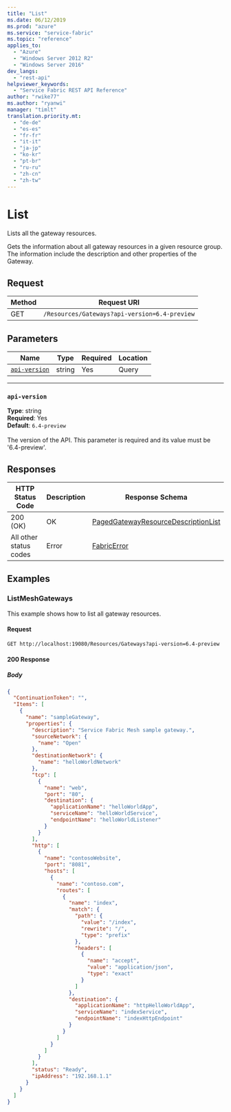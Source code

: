 ```yaml
---
title: "List"
ms.date: 06/12/2019
ms.prod: "azure"
ms.service: "service-fabric"
ms.topic: "reference"
applies_to: 
  - "Azure"
  - "Windows Server 2012 R2"
  - "Windows Server 2016"
dev_langs: 
  - "rest-api"
helpviewer_keywords: 
  - "Service Fabric REST API Reference"
author: "rwike77"
ms.author: "ryanwi"
manager: "timlt"
translation.priority.mt: 
  - "de-de"
  - "es-es"
  - "fr-fr"
  - "it-it"
  - "ja-jp"
  - "ko-kr"
  - "pt-br"
  - "ru-ru"
  - "zh-cn"
  - "zh-tw"
---
```

# List
Lists all the gateway resources.

Gets the information about all gateway resources in a given resource group. The information include the description and other properties of the Gateway.

## Request
| Method | Request URI |
| ------ | ----------- |
| GET | `/Resources/Gateways?api-version=6.4-preview` |


## Parameters
| Name | Type | Required | Location |
| --- | --- | --- | --- |
| [`api-version`](#api-version) | string | Yes | Query |

____
### `api-version`
__Type__: string <br/>
__Required__: Yes<br/>
__Default__: `6.4-preview` <br/>
<br/>
The version of the API. This parameter is required and its value must be '6.4-preview'.


## Responses

| HTTP Status Code | Description | Response Schema |
| --- | --- | --- |
| 200 (OK) | OK<br/> | [PagedGatewayResourceDescriptionList](sfclient-model-pagedgatewayresourcedescriptionlist.md) |
| All other status codes | Error<br/> | [FabricError](sfclient-model-fabricerror.md) |

## Examples

### ListMeshGateways

This example shows how to list all gateway resources.

#### Request
```
GET http://localhost:19080/Resources/Gateways?api-version=6.4-preview
```

#### 200 Response
##### Body
```json
{
  "ContinuationToken": "",
  "Items": [
    {
      "name": "sampleGateway",
      "properties": {
        "description": "Service Fabric Mesh sample gateway.",
        "sourceNetwork": {
          "name": "Open"
        },
        "destinationNetwork": {
          "name": "helloWorldNetwork"
        },
        "tcp": [
          {
            "name": "web",
            "port": "80",
            "destination": {
              "applicationName": "helloWorldApp",
              "serviceName": "helloWorldService",
              "endpointName": "helloWorldListener"
            }
          }
        ],
        "http": [
          {
            "name": "contosoWebsite",
            "port": "8081",
            "hosts": [
              {
                "name": "contoso.com",
                "routes": [
                  {
                    "name": "index",
                    "match": {
                      "path": {
                        "value": "/index",
                        "rewrite": "/",
                        "type": "prefix"
                      },
                      "headers": [
                        {
                          "name": "accept",
                          "value": "application/json",
                          "type": "exact"
                        }
                      ]
                    },
                    "destination": {
                      "applicationName": "httpHelloWorldApp",
                      "serviceName": "indexService",
                      "endpointName": "indexHttpEndpoint"
                    }
                  }
                ]
              }
            ]
          }
        ],
        "status": "Ready",
        "ipAddress": "192.168.1.1"
      }
    }
  ]
}
```

